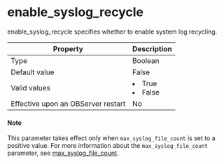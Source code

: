 enable_syslog_recycle
==========================================

enable_syslog_recycle specifies whether to enable system log recycling.


| **Property** | **Description** |
|------------------|--------------------------------------------------------------------------------------------------------|
| Type | Boolean |
| Default value | False |
| Valid values | <li> True   <li> False |
| Effective upon an OBServer restart | No |


<main id="notice" type='explain'>
    <h4>Note</h4>
    <p>This parameter takes effect only when <code>max_syslog_file_count</code> is set to a positive value. For more information about the <code>max_syslog_file_count</code> parameter, see <a href="./134.max_syslog_file_count.md">max_syslog_file_count</a>. </p>
  </main>


